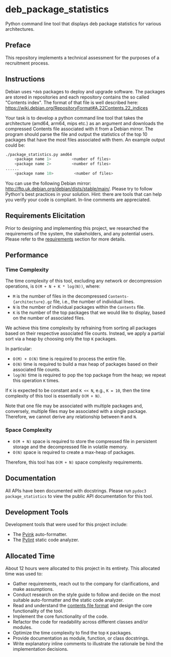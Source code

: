 # deb_package_statistics

Python command line tool that displays deb package statistics for various
architectures.

## Preface

This repository implements a technical assessment for the purposes of a
recruitment process.

## Instructions

Debian uses `*deb` packages to deploy and upgrade software. The packages are
stored in repositories and each repository contains the so called "Contents
index". The format of that file is well described here:
https://wiki.debian.org/RepositoryFormat#A.22Contents.22_indices

Your task is to develop a python command line tool that takes the architecture
(amd64, arm64, mips etc.) as an argument and downloads the compressed Contents
file associated with it from a Debian mirror. The program should parse the file
and output the statistics of the top 10 packages that have the most files
associated with them. An example output could be:

```bash
./package_statistics.py amd64
    <package name 1>         <number of files>
    <package name 2>         <number of files>
......
    <package name 10>         <number of files>
```

You can use the following Debian mirror:
http://ftp.uk.debian.org/debian/dists/stable/main/. Please try to follow
Python's best practices in your solution. Hint: there are tools that can help
you verify your code is compliant. In-line comments are appreciated.

## Requirements Elicitation

Prior to designing and implementing this project, we researched the requirements
of the system, the stakeholders, and any potential users. Please refer to the
[requirements][requirements] section for more details.

## Performance

### Time Complexity

The time complexity of this tool, excluding any network or decompression
operations, is `O(M + N + K * log(N))`, where:

- `M` is the number of files in the decompressed `Contents-{architecture}.gz`
  file, i.e., the number of individual lines.
- `N` is the number of individual packages within the `Contents` file.
- `K` is the number of the top packages that we would like to display, based on
  the number of associated files.

We achieve this time complexity by refraining from sorting all packages based
on their respective associated file counts. Instead, we apply a partial sort via
a heap by choosing only the top `K` packages.

In particular:

- `O(M) + O(N)` time is required to process the entire file.
- `O(N)` time is required to build a max heap of packages based on their
  associated file counts.
- `log(N)` time is required to pop the top package from the heap; we repeat this
  operation `K` times.

If `K` is expected to be constant and `K << N`, e.g., `K = 10`, then the time
complexity of this tool is essentially `O(M + N)`.

Note that one file may be associated with multiple packages and, conversely,
multiple files may be associated with a single package. Therefore, we cannot
derive any relationship between `M` and `N`.

### Space Complexity

- `O(M + N)` space is required to store the compressed file in persistent
  storage and the decompressed file in volatile memory.
- `O(N)` space is required to create a max-heap of packages.

Therefore, this tool has `O(M + N)` space complexity requirements.

## Documentation

All APIs have been documented with docstrings. Please run
`pydoc3 package_statistics` to view the public API documentation for this tool.

## Development Tools

Development tools that were used for this project include:

- The [Pyink][pyink] auto-formatter.
- The [Pylint][pylint] static code analyzer.

## Allocated Time

About 12 hours were allocated to this project in its entirety. This allocated
time was used to:

- Gather requirements, reach out to the company for clarifications, and make
  assumptions.
- Conduct research on the style guide to follow and decide on the most suitable
  auto-formatter and the static code analyzer.
- Read and understand the [contents file format][contents] and design the
  core functionality of the tool.
- Implement the core functionality of the code.
- Refactor the code for readability across different classes and/or modules.
- Optimize the time complexity to find the top `K` packages.
- Provide documentation as module, function, or class docstrings.
- Write explanatory inline comments to illustrate the rationale be hind the
  implementation decisions.

[contents]: https://wiki.debian.org/RepositoryFormat#A.22Contents.22_indices
[pyink]: https://github.com/google/pyink
[pylint]: https://pypi.org/project/pylint
[requirements]: docs/requirements.md
